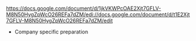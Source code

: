 https://docs.google.com/document/d/1jkVKWPcOAE2Xjt7GFLV-M8N50HygZpWcO26REFa7dZM/edi://docs.google.com/document/d/t1E2Xjt7GFLV-M8N50HygZpWcO26REFa7dZM/edit

+ Company specific preparation